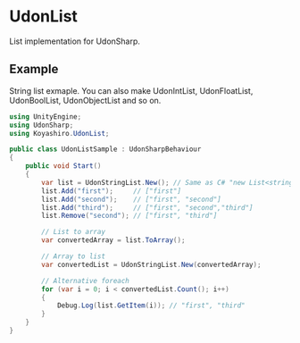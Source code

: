 # UdonList

List implementation for UdonSharp.

## Example

String list exmaple.
You can also make UdonIntList, UdonFloatList, UdonBoolList, UdonObjectList and so on.

```cs
using UnityEngine;
using UdonSharp;
using Koyashiro.UdonList;

public class UdonListSample : UdonSharpBehaviour
{
    public void Start()
    {
        var list = UdonStringList.New(); // Same as C# "new List<string>()";
        list.Add("first");     // ["first"]
        list.Add("second");    // ["first", "second"]
        list.Add("third");     // ["first", "second","third"]
        list.Remove("second"); // ["first", "third"]

        // List to array
        var convertedArray = list.ToArray();

        // Array to list
        var convertedList = UdonStringList.New(convertedArray);

        // Alternative foreach
        for (var i = 0; i < convertedList.Count(); i++)
        {
            Debug.Log(list.GetItem(i)); // "first", "third"
        }
    }
}
```
